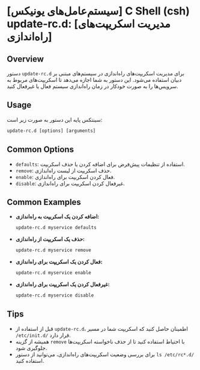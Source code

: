 # [سیستم‌عامل‌های یونیکس] C Shell (csh) update-rc.d: [مدیریت اسکریپت‌های راه‌اندازی]

## Overview
دستور `update-rc.d` برای مدیریت اسکریپت‌های راه‌اندازی در سیستم‌های مبتنی بر دبیان استفاده می‌شود. این دستور به شما اجازه می‌دهد تا اسکریپت‌های مربوط به سرویس‌ها را به صورت خودکار در زمان راه‌اندازی سیستم فعال یا غیرفعال کنید.

## Usage
سینتکس پایه این دستور به صورت زیر است:

```csh
update-rc.d [options] [arguments]
```

## Common Options
- `defaults`: استفاده از تنظیمات پیش‌فرض برای اضافه کردن یا حذف اسکریپت.
- `remove`: حذف اسکریپت از لیست راه‌اندازی.
- `enable`: فعال کردن اسکریپت برای راه‌اندازی.
- `disable`: غیرفعال کردن اسکریپت برای راه‌اندازی.

## Common Examples
- **اضافه کردن یک اسکریپت به راه‌اندازی:**
  ```csh
  update-rc.d myservice defaults
  ```

- **حذف یک اسکریپت از راه‌اندازی:**
  ```csh
  update-rc.d myservice remove
  ```

- **فعال کردن یک اسکریپت برای راه‌اندازی:**
  ```csh
  update-rc.d myservice enable
  ```

- **غیرفعال کردن یک اسکریپت برای راه‌اندازی:**
  ```csh
  update-rc.d myservice disable
  ```

## Tips
- قبل از استفاده از `update-rc.d`، اطمینان حاصل کنید که اسکریپت شما در مسیر `/etc/init.d/` قرار دارد.
- همیشه از گزینه `remove` با احتیاط استفاده کنید تا از حذف ناخواسته اسکریپت‌ها جلوگیری شود.
- برای بررسی وضعیت اسکریپت‌های راه‌اندازی، می‌توانید از دستور `ls /etc/rc*.d/` استفاده کنید.